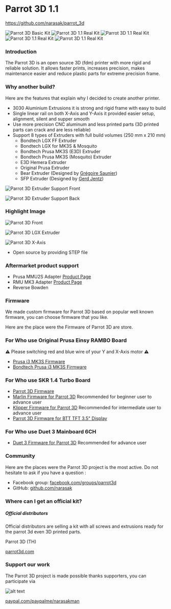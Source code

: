 # Parrot 3D 1.1
https://github.com/narasak/parrot_3d

![Parrot 3D Basic Kit](https://github.com/narasak/parrot_3d/blob/main/img/parrot_3d_v1_1.png?raw=true)
![Parrot 3D 1.1 Real Kit](https://github.com/narasak/parrot_3d/blob/main/img/parrot_3d_v1_1_real_1.jpg?raw=true)
![Parrot 3D 1.1 Real Kit](https://github.com/narasak/parrot_3d/blob/main/img/parrot_3d_v1_1_real_2.jpg?raw=true)
![Parrot 3D 1.1 Real Kit](https://github.com/narasak/parrot_3d/blob/main/img/parrot_3d_v1_1_real_3.jpg?raw=true)
![Parrot 3D 1.1 Real Kit](https://github.com/narasak/parrot_3d/blob/main/img/parrot_3d_v1_1_real_4.jpg?raw=true)

### Introduction
The Parrot 3D is an open source 3D (fdm) printer with more rigid and reliable solution. It allows faster prints, increases precision, makes maintenance easier and reduce plastic parts for extreme precision frame.

### Why another build?
Here are the features that explain why I decided to create another printer.

* 3030 Aluminium Extrusions it is strong and rigid frame with easy to build
* Single linear rail on both X-Axis and Y-Axis it provided easier setup, alignment, silent and supper smooth
* Use more precision CNC aluminum and less printed parts (3D printed parts can crack and are less reliable)
* Support 8 types of Extruders with full build volumes (250 mm x 210 mm)
    * Bondtech LGX FF Extruder
    * Bondtech LGX for MK3S & Mosquito
    * Bondtech Prusa MK3S (E3D) Extruder
    * Bondtech Prusa MK3S (Mosquito) Extruder
    * E3D Hemera Extruder
    * Original Prusa Extruder
    * Bear Extruder (Designed by [Grégoire Saunier](https://github.com/gregsaun/bear_extruder_and_x_axis))
    * SFP Extruder (Designed by [Gerd Jentz](https://github.com/gerdj/RedBear/tree/master/SFP_Extruder?fbclid=IwAR3Uj-65sifwO2yWpbCwoKYdIusArH3cBH_lzmMJN2WZawB7Bh3vTl2CO8A))

![Parrot 3D Extruder Support Front](https://github.com/narasak/parrot_3d/blob/main/img/parrot3d_v1_1_extruder_support_front.png?raw=true)

![Parrot 3D Extruder Support Back](https://github.com/narasak/parrot_3d/blob/main/img/parrot3d_v1_1_extruder_support_back.png?raw=true)

### Highlight Image

![Parrot 3D Front](https://github.com/narasak/parrot_3d/blob/main/img/parrot_3d_v1_1_front.png?raw=true)

![Parrot 3D LGX Extruder](https://github.com/narasak/parrot_3d/blob/main/img/parrot_3d_v1_1_lgx.png?raw=true)

![Parrot 3D X-Axis](https://github.com/narasak/parrot_3d/blob/main/img/parrot_3d_v1_1_idler.png?raw=true)
* Open source by providing STEP file

### Aftermarket product support
* Prusa MMU2S Adapter [Product Page](https://shop.prusa3d.com/en/upgrades/183-original-prusa-i3-mmu2s-upgrade-kit-for-mk25-mk3s.html)
* RMU MK3 Adapter [Product Page](https://filamentbuffer.co.uk)
* Reverse Bowden

### Firmware
We made custom firmware for Parrot 3D based on popular well known firmware, you can choose firmware that you like.

Here are the place were the Firmware of Parrot 3D are store.

### For Who use Original Prusa Einsy RAMBO Board
⚠️ Please switching red and blue wire of your Y and X-Axis motor ⚠️
* [Prusa i3 MK3S Firmware](https://www.prusa3d.com/drivers)
* [Bondtech Prusa i3 MK3S Firmware](https://www.bondtech.se/en/knowledge-base/firmware-updates-for-prusa-i3)

### For Who use SKR 1.4 Turbo Board
* [Parrot 3D Firmware](https://github.com/narasak/parrot_3d_firmware)
* [Marlin Firmware for Parrot 3D](https://github.com/narasak/parrot_3d_firmware) Recommended for beginner user to advance user 
* [Klipper Firmware for Parrot 3D](https://github.com/narasak/parrot_3d_klipper_firmware) Recommended for intermediate user to advance user
* [Parrot 3D Firmware for BTT TFT 3.5" Display](https://github.com/narasak/parrot_3d_tft35_firmware)

### For Who use Duet 3 Mainboard 6CH
* [Duet 3 Firmware for Parrot 3D](https://github.com/narasak/parrot_3d_duet_firmware) Recommended for advance user

### Community
Here are the places were the Parrot 3D project is the most active. Do not hesitate to ask if you have a question :
* Facebook group: [facebook.com/groups/parrot3d](https://www.facebook.com/groups/parrot3d)
* GitHub: [github.com/narasak](https://github.com/narasak)

### Where can I get an official kit?
##### Official distributors

Official distributors are selling a kit with all screws and extrusions ready for the parrot 3d even 3D printed parts.

Parrot 3D (TH)
 
[parrot3d.com](https://www.parrot3d.com)

### Support our work

The Parrot 3D project is made possible thanks supporters, you can participate via 


![alt text](https://www.paypalobjects.com/webstatic/mktg/logo/pp_cc_mark_111x69.jpg "PayPal Logo")

[paypal.com/paypalme/narasakman](https://www.paypal.com/paypalme/narasakman)
